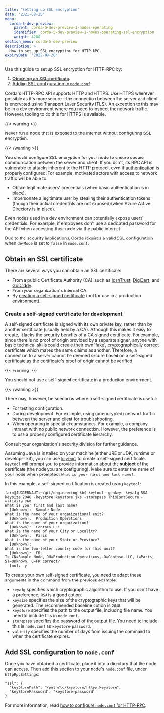 ```yaml
---
title: "Setting up SSL encryption"
date: '2021-08-25'
menu:
  corda-5-dev-preview:
    parent: corda-5-dev-preview-1-nodes-operating
    identifier: corda-5-dev-preview-1-nodes-operating-ssl-encryption
    weight: 4200
section_menu: corda-5-dev-preview
description: >
  How to set up SSL encryption for HTTP-RPC.
expiryDate: '2022-09-28'  
---
```


Use this guide to set up SSL encryption for HTTP-RPC by:
1. [Obtaining an SSL certificate](#obtain-an-ssl-certificate).
2. <a href="#add-ssl-configuration-to-nodeconf">Adding SSL configuration to `node.conf`</a>.

Corda's HTTP-RPC API supports HTTP and HTTPS. Use HTTPS wherever possible as it's more secure—the connection between the
server and client is encrypted using Transport Layer Security (TLS). An exception to this may be in a dev environment where
you need to inspect the network traffic. However, tooling to do this for HTTPS is available.

{{< warning >}}

Never run a node that is exposed to the internet without configuring SSL encryption.

{{< /warning >}}

You should configure SSL encryption for your node to ensure secure communication between the server and client. If you don't, its RPC API is vulnerable to attacks inherent to the HTTP protocol,
even if [authentication](../../../../../../en/platform/corda/5.0-dev-preview-1/nodes/operating/authentication/authentication.md) is properly configured. For example, motivated actors with access to
network traffic will be able to:
* Obtain legitimate users' credentials (when basic authentication is in place).
* Impersonate a legitimate user by stealing their authentication tokens (though their actual credentials are not exposed)(when Azure Active Directory is in place).

Even nodes used in a dev environment can potentially expose users' credentials. For example, if employees don't use a dedicated password for the API when accessing their node via the public internet.

Due to the security implications, Corda requires a valid SSL configuration when `devMode` is set to `false` in `node.conf`.

## Obtain an SSL certificate

There are several ways you can obtain an SSL certificate:
* From a public Certificate Authority (CA), such as [IdenTrust](https://www.identrust.com), [DigiCert](https://www.digicert.com), and [GoDaddy](https://www.godaddy.com).
* From your organization's internal CA.
* By [creating a self-signed certificate](#create-a-self-signed-certificate-for-development) (not for use in a production environment).

### Create a self-signed certificate for development

A self-signed certificate is signed with its own private key, rather than by another certificate
(usually held by a CA). Although this makes it easy to create, it lacks the security benefits of a CA-signed certificate.
For example, since there is no proof of origin provided by a separate signer, anyone with basic technical skills could
create their own 'fake', cryptographically correct certificate which makes the same claims as another. Therefore, a
connection to a server cannot be deemed secure based on a self-signed certificate as the certificate's proof of origin cannot
be verified.

{{< warning >}}

You should not use a self-signed certificate in a production environment.

{{< /warning >}}

There may, however, be scenarios where a self-signed certificate is useful:
* For testing configuration.
* During development. For example, using (unencrypted) network traffic between the server and client for troubleshooting.
* When operating in special circumstances. For example, a company intranet with no public network connection. However, the preference is to use a properly configured certificate hierarchy.

Consult your organization's security division for further guidance.

Assuming Java is installed on your machine (either JRE or JDK, runtime or developer kit), you can use <a href="https://docs.oracle.com/cd/E54932_01/doc.705/e54936/cssg_create_ssl_cert.htm#CSVSG178">`keytool`</a> to create a self-signed certificate. `keytool` will prompt you to provide information about the **subject** of the certificate (the node you are configuring). Make sure to enter the name of your node when prompted: `What is your first and last name?`.

In this example, a self-signed certification is created using `keytool`:

```console
farm@JUGGERNAUT:~/git/engineering-kb$ keytool -genkey -keyalg RSA -keysize 2048 -keystore keystore.jks -storepass ThisIsntSecure -validity 360
What is your first and last name?
  [Unknown]:  Sample Node
What is the name of your organizational unit?
  [Unknown]:  Production Operations
What is the name of your organization?
  [Unknown]:  Contoso LLC
What is the name of your City or Locality?
  [Unknown]:  Paris
What is the name of your State or Province?
  [Unknown]:
What is the two-letter country code for this unit?
  [Unknown]:  FR
Is CN=Sample Node, OU=Production Operations, O=Contoso LLC, L=Paris, ST=Unknown, C=FR correct?
  [no]:  y
```

To create your own self-signed certificate, you need to adapt these arguments in the command from the previous example:
* `keyalg` specifies which cryptographic algorithm to use. If you don't have a preference, `RSA` is a good option.
* `keysize` specifies the size of the cryptographic keys that will be generated. The recommended baseline option is `2048`.
* `keystore` specifies the path to the output file, including file name. You need to include this in `node.conf`.
* `storepass` specifies the password of the output file. You need to include this in `node.conf` as `keystore-password`.
* `validity` specifies the number of days from issuing the command to when the certificate expires.

## Add SSL configuration to `node.conf`

Once you have obtained a certificate, place it into a directory that the node can access. Then add this section to your node's `node.conf` file, under `httpRpcSettings`:

```
"ssl": {
  "keyStorePath": "/path/to/keystore/https.keystore",
  "keyStorePassword": "keystore-password"
}
```

For more information, read <a href="configure-nodeconf.md">how to configure `node.conf` for HTTP-RPC</a>.
